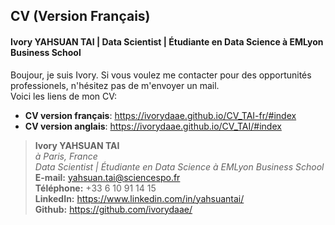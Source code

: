 ## CV (Version Français)

#### Ivory YAHSUAN TAI  |  Data Scientist  |  Étudiante en Data Science à EMLyon Business School

Boujour, je suis Ivory. Si vous voulez me contacter pour des opportunités professionels, n'hésitez pas de m'envoyer un mail.  
Voici les liens de mon CV:  
- **CV version français**: https://ivorydaae.github.io/CV_TAI-fr/#index  
- **CV version anglais**: https://ivorydaae.github.io/CV_TAI/#index  

> **Ivory YAHSUAN TAI**  
> *à Paris, France*  
> *Data Scientist  |  Étudiante en Data Science à EMLyon Business School*  
>  **E-mail:** yahsuan.tai@sciencespo.fr  
>  **Téléphone:** +33 6 10 91 14 15  
>  **LinkedIn:** https://www.linkedin.com/in/yahsuantai/  
>  **Github:** https://github.com/ivorydaae/


